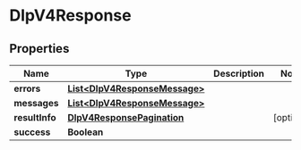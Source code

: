 

# DlpV4Response


## Properties

| Name | Type | Description | Notes |
|------------ | ------------- | ------------- | -------------|
|**errors** | [**List&lt;DlpV4ResponseMessage&gt;**](DlpV4ResponseMessage.md) |  |  |
|**messages** | [**List&lt;DlpV4ResponseMessage&gt;**](DlpV4ResponseMessage.md) |  |  |
|**resultInfo** | [**DlpV4ResponsePagination**](DlpV4ResponsePagination.md) |  |  [optional] |
|**success** | **Boolean** |  |  |




